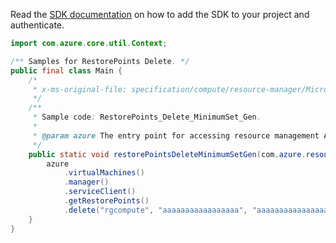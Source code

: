 Read the [SDK documentation](https://github.com/Azure/azure-sdk-for-java/blob/azure-resourcemanager_2.13.0/sdk/resourcemanager/azure-resourcemanager/README.md) on how to add the SDK to your project and authenticate.

```java
import com.azure.core.util.Context;

/** Samples for RestorePoints Delete. */
public final class Main {
    /*
     * x-ms-original-file: specification/compute/resource-manager/Microsoft.Compute/stable/2021-11-01/examples/compute/RestorePoints_Delete_MinimumSet_Gen.json
     */
    /**
     * Sample code: RestorePoints_Delete_MinimumSet_Gen.
     *
     * @param azure The entry point for accessing resource management APIs in Azure.
     */
    public static void restorePointsDeleteMinimumSetGen(com.azure.resourcemanager.AzureResourceManager azure) {
        azure
            .virtualMachines()
            .manager()
            .serviceClient()
            .getRestorePoints()
            .delete("rgcompute", "aaaaaaaaaaaaaaaaa", "aaaaaaaaaaaaaaaaaaaaaaaa", Context.NONE);
    }
}
```
